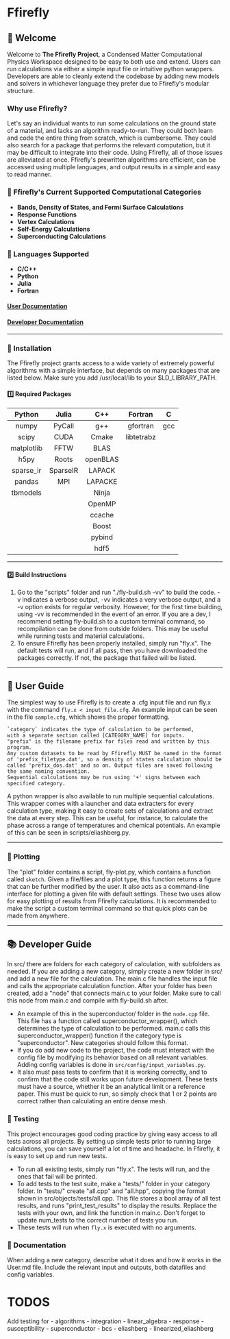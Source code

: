 # Ffirefly
## **🚀 Welcome**  
Welcome to **The Ffirefly Project**, a Condensed Matter Computational Physics Workspace designed to be easy to both use and extend. Users can run calculations via either a simple input file or intuitive python wrappers. Developers are able to cleanly extend the codebase by adding new models and solvers in whichever language they prefer due to Ffirefly's modular structure.


### Why use Ffirefly?
Let's say an individual wants to run some calculations on the ground state of a material, and lacks an algorithm ready-to-run. They could both learn and code the entire thing from scratch, which is cumbersome. They could also search for a package that performs the relevant computation, but it may be difficult to integrate into their code. Using Ffirefly, all of those issues are alleviated at once. Ffirefly's prewritten algorithms are efficient, can be accessed using multiple languages, and output results in a simple and easy to read manner.

### **🔹 Ffirefly's Current Supported Computational Categories**
- **Bands, Density of States, and Fermi Surface Calculations**
- **Response Functions**
- **Vertex Calculations**
- **Self-Energy Calculations**
- **Superconducting Calculations**

### **🔹 Languages Supported**
- **C/C++** 
- **Python** 
- **Julia** 
- **Fortran** 

#### [User Documentation](./docs/User.md)
#### [Developer Documentation](./docs/Developer.md)

---
### **🔹 Installation**  
The Ffirefly project grants access to a wide variety of extremely powerful algorithms with a simple interface, but depends on many packages that are listed below. Make sure you add /usr/local/lib to your $LD_LIBRARY_PATH.

#### **1️⃣  Required Packages**  
| Python     | Julia         | C++      | Fortran    | C    |
|:----------:|:-------------:|:--------:|:----------:|:----:|
| numpy      | PyCall        | g++      | gfortran   | gcc  |
| scipy      | CUDA          | Cmake    | libtetrabz |      |
| matplotlib | FFTW          | BLAS     |            |      |
| h5py       | Roots         | openBLAS |            |      |
| sparse_ir  | SparseIR      | LAPACK   |            |      |
| pandas     | MPI           | LAPACKE  |            |      |
| tbmodels   |               | Ninja    |            |      |
|            |               | OpenMP   |            |      |
|            |               | ccache   |            |      |
|            |               | Boost    |            |      |
|            |               | pybind   |            |      |
|            |               | hdf5     |            |      |

---
#### **2️⃣ Build Instructions**  
 1) Go to the "scripts" folder and run "./fly-build.sh -vv" to build the code. -v indicates a verbose output, -vv indicates a very verbose output, and a -v option exists for regular verbosity. However, for the first time building, using -vv is recommended in the event of an error. If you are a dev, I recommend setting fly-build.sh to a custom terminal command, so recompilation can be done from outside folders. This may be useful while running tests and material calculations.
 2) To ensure Ffirefly has been properly installed, simply run "fly.x". The default tests will run, and if all pass, then you have downloaded the packages correctly. If not, the package that failed will be listed.

---

## **📖 User Guide**  
The simplest way to use Ffirefly is to create a .cfg input file and run fly.x with the command `fly.x < input_file.cfg`. An example input can be seen in the file `sample.cfg`, which shows the proper formatting. 

    `category` indicates the type of calculation to be performed, 
    with a separate section called [CATEGORY_NAME] for inputs.
    "prefix" is the filename prefix for files read and written by this program. 
    Any custom datasets to be read by Ffirefly MUST be named in the format of 'prefix_filetype.dat', so a density of states calculation should be called 'prefix_dos.dat' and so on. Output files are saved following the same naming convention.
    Sequential calculations may be run using '+' signs between each specified category.

A python wrapper is also available to run multiple sequential calculations.  
This wrapper comes with a launcher and data extracters for every calculation type, making it easy to create sets of calculations and extract the data at every step. This can be useful, for instance, to calculate the phase across a range of temperatures and chemical potentials. An example of this can be seen in scripts/eliashberg.py.

---

### **🔹 Plotting**  
The "plot" folder contains a script, fly-plot.py, which contains a function called `sketch`. Given a file/files and a plot type, this function returns a figure that can be further modified by the user. It also acts as a command-line interface for plotting a given file with default settings. These two uses allow for easy plotting of results from Ffirefly calculations. It is recommended to make the script a custom terminal command so that quick plots can be made from anywhere.

---


## **📚 Developer Guide**
In src/ there are folders for each category of calculation, with subfolders as needed. If you are adding a new category, simply create a new folder in src/ and add a new file for the calculation. The main.c file handles the input file and calls the appropriate calculation function. After your folder has been created, add a "node" that connects main.c to your folder. Make sure to call this node from main.c and compile with fly-build.sh after.
   - An example of this in the superconductor/ folder in the `node.cpp` file. This file has a function called superconductor_wrapper(), which determines the type of calculation to be performed. main.c calls this superconductor_wrapper() function if the category type is "superconductor". New categories should follow this format.
   - If you do add new code to the project, the code must interact with the config file by modifying its behavior based on all relevant variables. Adding config variables is done in `src/config/input_variables.py`.
   - It also must pass tests to confirm that it is working correctly, and to confirm that the code still works upon future development. These tests must have a source, whether it be an analytical limit or a reference paper. This must be quick to run, so simply check that 1 or 2 points are correct rather than calculating an entire dense mesh.

### **🔹 Testing**  
 This project encourages good coding practice by giving easy access to all tests across all projects. By setting up simple tests prior to running large calculations, you can save yourself a lot of time and headache. In Ffirefly, it is easy to set up and run new tests.
 - To run all existing tests, simply run "fly.x". The tests will run, and the ones that fail will be printed. 
 - To add tests to the test suite, make a "tests/" folder in your category folder. In "tests/" create "all.cpp" and "all.hpp", copying the format shown in src/objects/tests/all.cpp. This file stores a bool array of all test results, and runs "print_test_results" to display the results. Replace the tests with your own, and link the function in main.c. Don't forget to update num_tests to the correct number of tests you run.
 - These tests will run when `fly.x` is executed with no arguments.

### **🔹 Documentation**
When adding a new category, describe what it does and how it works in the User.md file. Include the relevant input and outputs, both datafiles and config variables. 

# TODOS
 Add testing for 
    - algorithms
        - integration
        - linear_algebra
    - response
        - susceptibility
    - superconductor
        - bcs
        - eliashberg
        - linearized_eliashberg
    
